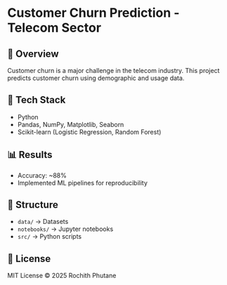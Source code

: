 # Customer Churn Prediction - Telecom Sector

## 📌 Overview
Customer churn is a major challenge in the telecom industry. This project predicts customer churn using demographic and usage data.

## 🚀 Tech Stack
- Python
- Pandas, NumPy, Matplotlib, Seaborn
- Scikit-learn (Logistic Regression, Random Forest)

## 📊 Results
- Accuracy: ~88%
- Implemented ML pipelines for reproducibility

## 📂 Structure
- `data/` → Datasets
- `notebooks/` → Jupyter notebooks
- `src/` → Python scripts

## 📜 License
MIT License © 2025 Rochith Phutane

